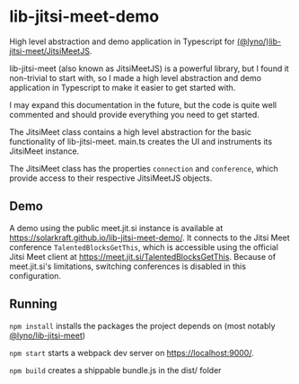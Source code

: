 # lib-jitsi-meet-demo

High level abstraction and demo application in Typescript for [(@lyno/)lib-jitsi-meet/JitsiMeetJS](https://github.com/lynoapp/lib-jitsi-meet). 

lib-jitsi-meet (also known as JitsiMeetJS) is a powerful library, but I found it non-trivial to start with, so I made a high level abstraction and demo application in Typescript to make it easier to get started with. 

I may expand this documentation in the future, but the code is quite well commented and should provide everything you need to get started.

The JitsiMeet class contains a high level abstraction for the basic functionality of lib-jitsi-meet. main.ts creates the UI and instruments its JitsiMeet instance. 

The JitsiMeet class has the properties `connection` and `conference`, which provide access to their respective JitsiMeetJS objects. 

## Demo

A demo using the public meet.jit.si instance is available at https://solarkraft.github.io/lib-jitsi-meet-demo/. It connects to the Jitsi Meet conference `TalentedBlocksGetThis`, which is accessible using the official Jitsi Meet client at https://meet.jit.si/TalentedBlocksGetThis. Because of meet.jit.si's limitations, switching conferences is disabled in this configuration. 

## Running

`npm install` installs the packages the project depends on (most notably [@lyno/lib-jitsi-meet](https://github.com/lynoapp/lib-jitsi-meet))

`npm start` starts a webpack dev server on [https://localhost:9000/](https://localhost:9000/). 

`npm build` creates a shippable bundle.js in the dist/ folder